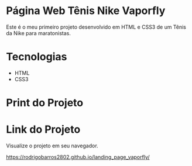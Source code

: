 # Página Web Tênis Nike Vaporfly

Este é o meu primeiro projeto desenvolvido em HTML e CSS3 de um Tênis da Nike para maratonistas.


##

# Tecnologias

* HTML
* CSS3

##

# Print do Projeto




##

# Link do Projeto

Visualize o projeto em seu navegador.

https://rodrigobarros2802.github.io/landing_page_vaporfly/
